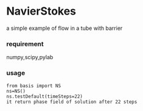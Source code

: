 # NavierStokes
a simple example of flow in a tube with barrier

### requirement
numpy,scipy,pylab
### usage 
```
from basis import NS
ns=NS()
ns.testDefault(timeSteps=22)
it return phase field of solution after 22 steps
